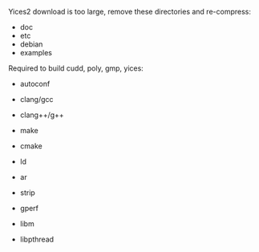 Yices2 download is too large, remove these directories and re-compress:

- doc
- etc
- debian
- examples

Required to build cudd, poly, gmp, yices:

- autoconf
- clang/gcc
- clang++/g++
- make
- cmake
- ld
- ar
- strip
- gperf

- libm
- libpthread
